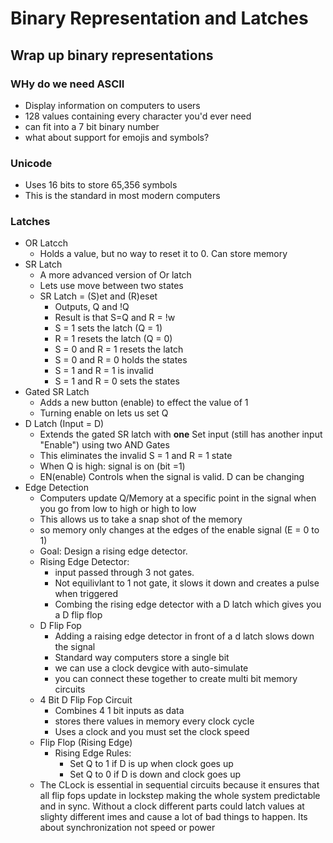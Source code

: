 # Binary Representation and Latches
## Wrap up binary representations

### WHy do we need ASCII
* Display information on computers to users
* 128 values containing every character you'd ever need
* can fit into a 7 bit binary number
* what about support for emojis and symbols?


### Unicode

* Uses 16 bits to store 65,356 symbols
* This is the standard in most modern computers


### Latches
* OR Latcch
  * Holds a value, but no way to reset it to 0. Can store memory
* SR Latch
  * A more advanced version of Or latch
  * Lets use move between two states
  * SR Latch = (S)et and (R)eset
    * Outputs, Q and !Q
    * Result is that S=Q and R = !w
    * S = 1 sets the latch (Q = 1)
    * R = 1 resets the latch (Q = 0)
    * S = 0 and R = 1 resets the latch 
    * S = 0 and R = 0 holds the states
    * S = 1 and R = 1 is invalid
    * S = 1 and R = 0 sets the states
* Gated SR Latch
  * Adds a new button (enable) to effect the value of 1
  * Turning enable on lets us set Q
* D Latch (Input = D)
  * Extends the gated SR latch with **one** Set input (still has another input "Enable") using two AND Gates
  * This eliminates the invalid S = 1 and R = 1 state
  * When Q is high: signal is on (bit =1)
  * EN(enable) Controls when the signal is valid. D can be changing
* Edge Detection
  * Computers update Q/Memory at a specific point in the signal when you go from low to high or high to low
  * This allows us to take a snap shot of the memory
  * so memory only changes at the edges of the enable signal (E = 0 to 1)
  * Goal: Design a rising edge detector.
  * Rising Edge Detector:
    * input passed through 3 not gates. 
    * Not equilivlant to 1 not gate, it slows it down and creates a pulse when triggered
    * Combing the rising edge detector with a D latch which gives you a D flip flop
  * D Flip Fop
    * Adding a raising edge detector in front of a d latch slows down the signal
    * Standard way computers store a single bit
    * we can use a clock devgice with auto-simulate
    * you can connect these together to create multi bit memory circuits 
  * 4 Bit D Flip Fop Circuit 
    * Combines 4 1 bit inputs as data
    * stores there values in memory every clock cycle
    * Uses a clock and you must set the clock speed
  * Flip Flop (Rising Edge)
    * Rising Edge Rules:
      * Set Q to 1 if D is up when clock goes up
      * Set Q to 0 if D is down and clock goes up
  * The CLock is essential in sequential circuits because it ensures that all flip fops update in lockstep making the whole system predictable and in sync. Without  a clock different parts could latch values at slighty different imes and cause a lot of bad things to happen. Its about synchronization not speed or power

